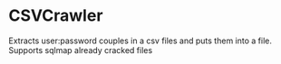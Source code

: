 # CSVCrawler
Extracts user:password couples in a csv files and puts them into a file. Supports sqlmap already cracked files
